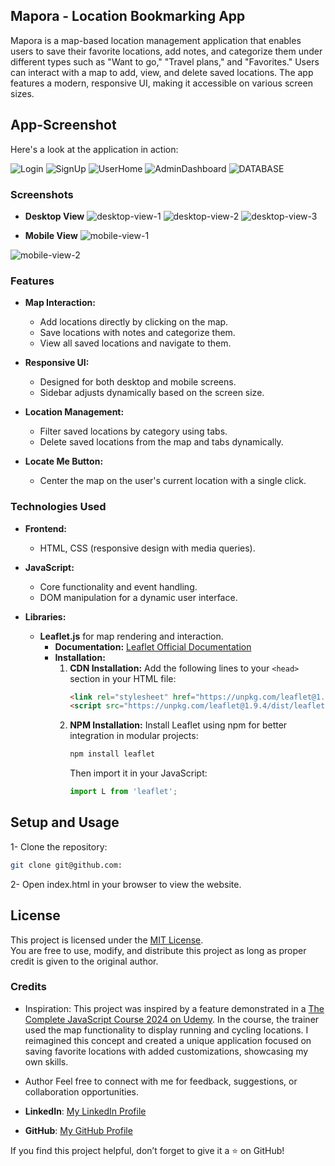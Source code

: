 ## Mapora - Location Bookmarking App

Mapora is a map-based location management application that enables users to save their favorite locations, add notes, and categorize them under different types such as "Want to go," "Travel plans," and "Favorites." Users can interact with a map to add, view, and delete saved locations. The app features a modern, responsive UI, making it accessible on various screen sizes.

## App-Screenshot

Here's a look at the application in action:

![Login](BikeRentalApp/Screenshots/LogIn.png)
![SignUp](BikeRentalApp/Screenshots/SignUp-bikeRentalApp.png)
![UserHome](BikeRentalApp/Screenshots/UserHome.png)
![AdminDashboard](BikeRentalApp/Screenshots/UserManagement-AdminDashboard.png)
![DATABASE](BikeRentalApp/Screenshots/DB-design.png)



### Screenshots

- **Desktop View**
![desktop-view-1](./images/screenshots/desktop-view-1.png)
![desktop-view-2](./images/screenshots/desktop-view-2.png)
![desktop-view-3](./images/screenshots/desktop-view-3.png)

- **Mobile View**
![mobile-view-1](./images/screenshots/mobile-view-1.png)

![mobile-view-2](./images/screenshots/mobile-view-2.png)

### Features

- **Map Interaction:**
    - Add locations directly by clicking on the map.
    - Save locations with notes and categorize them.
    - View all saved locations and navigate to them.

- **Responsive UI:**
    - Designed for both desktop and mobile screens.
    - Sidebar adjusts dynamically based on the screen size.

- **Location Management:**
    - Filter saved locations by category using tabs.
    - Delete saved locations from the map and tabs dynamically.

- **Locate Me Button:**
    - Center the map on the user's current location with a single click.


### Technologies Used

- **Frontend:**
    - HTML, CSS (responsive design with media queries).

- **JavaScript:**
    - Core functionality and event handling.
    - DOM manipulation for a dynamic user interface.

- **Libraries:**
    - **Leaflet.js** for map rendering and interaction.  
        - **Documentation:** [Leaflet Official Documentation](https://leafletjs.com/download.html)  
        - **Installation:**  
          1. **CDN Installation:** Add the following lines to your `<head>` section in your HTML file:
             ```html
             <link rel="stylesheet" href="https://unpkg.com/leaflet@1.9.4/dist/leaflet.css" integrity="sha256-xwE8rjbIuKeRzUVsoWqZmucw9pIXt9Aw5XQQBsmtwH0=" crossorigin="" />
             <script src="https://unpkg.com/leaflet@1.9.4/dist/leaflet.js" integrity="sha256-XQoYMqMTKnB1K4/YmgBxHu5Nht/6vltM01A3bsZxj6w=" crossorigin=""></script>
             ```
          2. **NPM Installation:** Install Leaflet using npm for better integration in modular projects:
             ```bash
             npm install leaflet
             ```
             Then import it in your JavaScript:
             ```javascript
             import L from 'leaflet';
             ```


## Setup and Usage
1- Clone the repository:

```bash
git clone git@github.com:
```
2- Open index.html in your browser to view the website.


## License
This project is licensed under the [MIT License](./LICENSE).  
You are free to use, modify, and distribute this project as long as proper credit is given to the original author.


### Credits
- Inspiration:
This project was inspired by a feature demonstrated in a [The Complete JavaScript Course 2024 on Udemy](https://www.udemy.com/share/101Wfe3@KaX6tJ_yBgkzGF-iJpzu9t2ZlAyqLQfe4H8HwRk-biJIKZksUl3xY8xvKJ2O-fRF_A==/). In the course, the trainer used the map functionality to display running and cycling locations. I reimagined this concept and created a unique application focused on saving favorite locations with added customizations, showcasing my own skills.

- Author
Feel free to connect with me for feedback, suggestions, or collaboration opportunities.

- **LinkedIn**: [My LinkedIn Profile](https://linkedin.com/in/mahboubeh-ranjbar-944132239)  
- **GitHub**: [My GitHub Profile](https://github.com/mahboube89)  

If you find this project helpful, don’t forget to give it a ⭐ on GitHub!